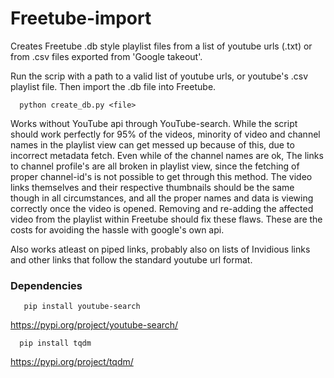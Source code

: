 # Freetube-import
Creates Freetube .db style playlist files from a list of youtube urls (.txt) or from .csv files exported from 'Google takeout'.

Run the scrip with a path to a valid list of youtube urls, or youtube's .csv playlist file. Then import the .db file into Freetube.

      python create_db.py <file>

Works without YouTube api through YouTube-search. While the script should work perfectly for 95% of the videos, minority of video and channel names in the playlist view can get messed up because of this, due to incorrect metadata fetch. Even while of the channel names are ok, The links to channel profile's are all broken in playlist view, since the fetching of proper channel-id's is not possible to get through this method. The video links themselves and their respective thumbnails should be the same though in all circumstances, and all the proper names and data is viewing correctly once the video is opened. Removing and re-adding the affected video from the playlist within Freetube should fix these flaws. 
These are the costs for avoiding the hassle with google's own api.

Also works atleast on piped links, probably also on lists of Invidious links and other links that follow the standard youtube url format.

###  Dependencies 

       pip install youtube-search
https://pypi.org/project/youtube-search/

      pip install tqdm
https://pypi.org/project/tqdm/
